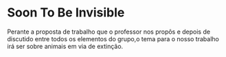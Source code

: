 # Soon To Be Invisible
Perante a proposta de trabalho que o professor nos propôs e depois de discutido entre todos os elementos do grupo,o tema para o nosso trabalho irá ser sobre animais em via de extinção.

